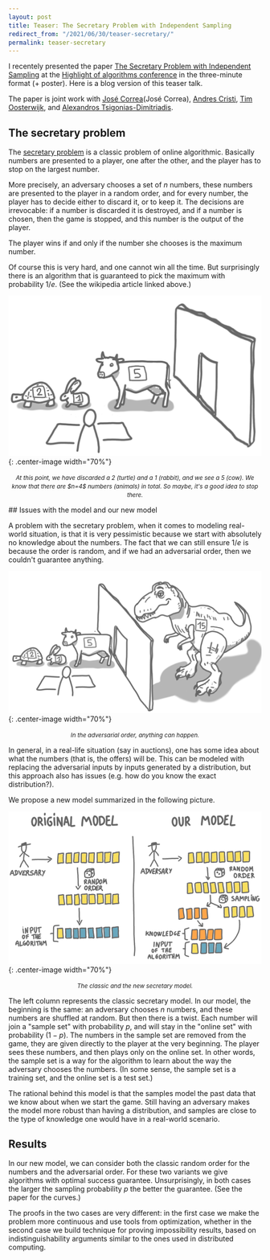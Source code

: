 ```yaml
---
layout: post
title: Teaser: The Secretary Problem with Independent Sampling
redirect_from: "/2021/06/30/teaser-secretary/"
permalink: teaser-secretary
---
```


I recentely presented the paper 
[The Secretary Problem with Independent Sampling](https://perso.liris.cnrs.fr/lfeuilloley/publications/secretary.html)
at the [Highlight of algorithms conference](https://www.highlightsofalgorithms.org/) 
in the three-minute format (+ poster). Here is a blog version of this 
teaser talk. 

The paper is joint work with 
[José Correa](https://www.dii.uchile.cl/~jcorrea/)(José Correa), 
[Andres Cristi](https://sites.google.com/view/andres-cristi),
[Tim Oosterwijk](https://sites.google.com/view/timoosterwijk/),
and [Alexandros Tsigonias-Dimitriadis](https://www.gs.tum.de/en/adone/participating-researchers/tsigonias-dimitriadis-alexandros/).

## The secretary problem

The [secretary problem](https://en.wikipedia.org/wiki/Secretary_problem) 
is a classic problem of online algorithmic. Basically numbers are presented 
to a player, one after the other, and the player has to stop on the largest 
number. 

More precisely, an adversary chooses a set of $n$ numbers, 
these numbers are presented to the player in a random order, and for every 
number, the player has to decide either to discard it, or to keep it. 
The decisions are irrevocable: if a number is discarded it is destroyed, 
and if a number is chosen, then the game is stopped, and this number is the 
output of the player. 

The player wins if and only if the number she chooses is the maximum number. 

Of course this is very hard, and one cannot win all the time. 
But surprisingly there is an algorithm that is guaranteed to pick the 
maximum with probability $1/e$. (See the wikipedia article linked above.) 

![](../assets/secretary-animals.png){: .center-image width="70%"}
<p align="center"><small><i>
At this point, we have discarded a 2 (turtle) and a 1 (rabbit), and we see
a 5 (cow). We know that there are $n=4$ numbers (animals) in total. So 
maybe, it's a good idea to stop there. 
</i></small></p>

## Issues with the model and our new model

A problem with the secretary problem, when it comes to modeling real-world
situation, is that it is very pessimistic because we start with absolutely no 
knowledge about the numbers. The fact that we can still ensure $1/e$ is 
because the order is random, and if we had an adversarial order, then we 
couldn't guarantee anything. 

![](../assets/secretary-animals-2.png){: .center-image width="70%"}
<p align="center"><small><i>
In the adversarial order, anything can happen.
</i></small></p>

In general, in a real-life situation (say in auctions), one has some idea 
about what the numbers (that is, the offers) will be. This can be modeled 
with replacing the adversarial inputs by inputs generated by a distribution,
but this approach also has issues (e.g. how do you know the exact
distribution?). 

We propose a new model summarized in the following picture.

![](../assets/secretary-models.png){: .center-image width="70%"}
<p align="center"><small><i>
The classic and the new secretary model.
</i></small></p>

The left column represents the classic secretary model. In our model, the 
beginning is the same: an adversary chooses $n$ numbers, and these numbers 
are shuffled at random. But then there is a twist. Each number will join
a "sample set" with probability $p$, and will stay in the "online set" with 
probability $(1-p)$. The numbers in the sample set are removed from the 
game, they are given directly to the player at the very beginning. 
The player sees these numbers, and then plays only on the online set. 
In other words, the sample set is a way for the algorithm to learn about 
the way the adversary chooses the numbers. 
(In some sense, the sample set is a training set, and the online set is a 
test set.)

The rational behind this model is that the samples model the past data 
that we know about when we start the game. Still having an adversary
makes the model more robust than having a distribution, and samples are 
close to the type of knowledge one would have in a real-world scenario.

## Results

In our new model, we can consider both the classic random order for the 
numbers and the adversarial order. For these two variants we give algorithms
with optimal success guarantee. Unsurprisingly, in both cases the larger 
the sampling probability $p$ the better the guarantee. (See the paper for 
the curves.)

The proofs in the two cases are very different: in the first
case we make the problem more continuous and use tools from optimization, 
whether in the second case we build technique for proving impossibility 
results, based on indistinguishability arguments similar to the ones used 
in distributed computing. 

